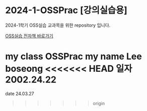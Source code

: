 
# 2024-1-OSSPrac [강의실습용]
2024-1학기 OSS실습 교과목을 위한 repository 입니다.

[OSS실습 전자책 바로가기](https://wikidocs.net/book/13835)


my class OSSPrac
my name Lee boseong
<<<<<<< HEAD
일자 2002.24.22
=======
date 24.03.27
>>>>>>> origin
